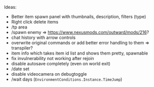 Ideas:
- Better item spawn panel with thumbnails, description, filters (type)
- Right click delete items
- /tp area
- /spawn enemy => https://www.nexusmods.com/outward/mods/216?
- chat history with arrow controls
- overwrite original commands or add better error handling to them => transpiler?
- item info which takes item id list and shows them pretty, spawnable
- fix invulnerability not working after rejoin
- disable autosave completely (even on world exit)
- /date set
- disable videocamera on debugtoggle
- /wait days (`EnvironmentConditions.Instance.TimeJump`)